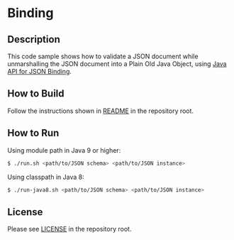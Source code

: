 # Binding

## Description

This code sample shows how to validate a JSON document while unmarshalling the JSON document into a Plain Old Java Object, using [Java API for JSON Binding].

## How to Build

Follow the instructions shown in [README](../README.md) in the repository root.

## How to Run

Using module path in Java 9 or higher:

```bash
$ ./run.sh <path/to/JSON schema> <path/to/JSON instance>
```

Using classpath in Java 8:

```bash
$ ./run-java8.sh <path/to/JSON schema> <path/to/JSON instance>
```

## License

Please see [LICENSE](../LICENSE) in the repository root.

[Java API for JSON Processing]: https://eclipse-ee4j.github.io/jsonp/
[Java API for JSON Binding]: http://json-b.net/
